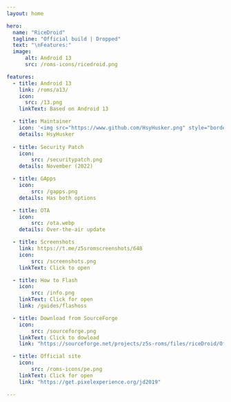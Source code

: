 ```yaml
---
layout: home

hero:
  name: "RiceDroid"
  tagline: "Official build | Dropped"
  text: "\nFeatures:"
  image: 
      alt: Android 13
      src: /roms-icons/ricedroid.png

features:
  - title: Android 13
    link: /roms/a13/
    icon: 
      src: /13.png
    linkText: Based on Android 13

  - title: Maintainer
    icon: '<img src="https://www.github.com/HsyHusker.png" style="border-radius: 10%;"/>'
    details: HsyHusker
  
  - title: Security Patch
    icon: 
        src: /securitypatch.png
    details: November (2022)

  - title: GApps
    icon: 
        src: /gapps.png
    details: Has both options

  - title: OTA
    icon: 
        src: /ota.webp
    details: Over-the-air update

  - title: Screenshots
    link: https://t.me/z5sromscreenshots/648
    icon: 
        src: /screenshots.png
    linkText: Click to open

  - title: How to Flash
    icon: 
        src: /info.png
    linkText: Click for open
    link: /guides/flashoss

  - title: Download from SourceForge
    icon: 
        src: /sourceforge.png
    linkText: Click to dowload
    link: "https://sourceforge.net/projects/z5s-roms/files/riceDroid/Official/"

  - title: Official site
    icon: 
        src: /roms-icons/pe.png
    linkText: Click for open
    link: "https://get.pixelexperience.org/jd2019"

---
```





